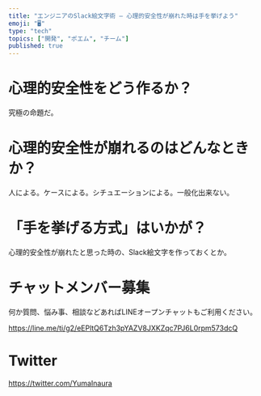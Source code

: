 ```yaml
---
title: "エンジニアのSlack絵文字術 – 心理的安全性が崩れた時は手を挙げよう"
emoji: "🖥"
type: "tech"
topics: ["開発", "ポエム", "チーム"]
published: true
---
```


# 心理的安全性をどう作るか？

究極の命題だ。

# 心理的安全性が崩れるのはどんなときか？

人による。ケースによる。シチュエーションによる。一般化出来ない。

# 「手を挙げる方式」はいかが？

心理的安全性が崩れたと思った時の、Slack絵文字を作っておくとか。








<!-- Update From Qiita API -->

# チャットメンバー募集


何か質問、悩み事、相談などあればLINEオープンチャットもご利用ください。

https://line.me/ti/g2/eEPltQ6Tzh3pYAZV8JXKZqc7PJ6L0rpm573dcQ





# Twitter


https://twitter.com/YumaInaura


<!-- Update From Qiita API -->


